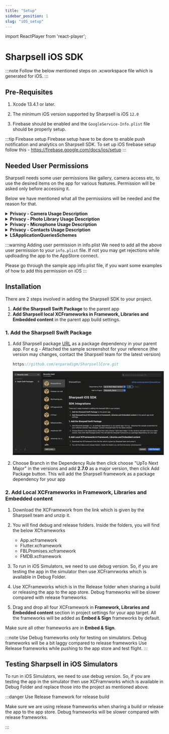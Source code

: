 ```yaml
---
title: "Setup"
sidebar_position: 1
slug: "iOS_setup"
---
```

import ReactPlayer from 'react-player';


# Sharpsell iOS SDK


:::note
Follow the below mentioned steps on .xcworkspace file which is generated for iOS.
:::



## Pre-Requisites

1. Xcode 13.4.1 or later.

2. The minimum iOS version supported by Sharpsell is iOS `12.0`

3. Firebase should be enabled and the `GoogleService-Info.plist` file should be properly setup.

:::tip Firebase setup
Firebase setup have to be done to enable push notification and analytics on Sharpsell SDK.
To set up iOS firebase setup follow this - https://firebase.google.com/docs/ios/setup
:::

## Needed User Permissions

Sharpsell needs some user permissions like gallery, camera access etc, to use the desired items on the app for various features. Permission will be asked only before accessing it.

Below we have mentioned what all the permissions will be needed and the reason for that.

<details>
<summary><b>Privacy - Camera Usage Description</b></summary>
We need to access the user's camera to set the profile picture, set images in presentations, and record videos for Roleplay challenges. 
</details>

<details>
<summary><b>Privacy - Photo Library Usage Description</b></summary>
We need to access the user's photo library to set a profile picture, set images in product presentations and record videos for Roleplay challenges. 
</details>

<details>
<summary><b>Privacy - Microphone Usage Description</b></summary>
We need to access the user's microphone to record audio on a video for roleplay challenges.
</details>

<details>
<summary><b>Privacy - Contacts Usage Description</b></summary>
We want permission to access your camera to set your profile picture, set images in presentations, and record videos for Roleplay challenges. 
</details>

<details>
<summary><b>LSApplicationQueriesSchemes</b></summary>

Add <b>whatsapp</b> to the array of query scheme

We need this Application Queries Schemes to open WhatsApp to send messages to customers with the click of the WhatsApp share button.

</details>

:::warning Adding user permission in info.plist
We need to add all the above user permission to your `info.plist` file. If not you may get rejections while updloading the app to the AppStore connect.

Please go through the sample app info.plist file, if you want some examples of how to add this permission on iOS
:::

## Installation

There are 2 steps involved in adding the Sharpsell SDK to your project.

1. **Add the Sharpsell Swift Package** to the parent app
2. **Add Sharpsell local XCFrameworks in Framework, Libraries and Embedded content** in the parent
   app build settings.

### 1. Add the Sharpsell Swift Package

1. Add Sharpsell package [URL](https://github.com/enparadigm/SharpsellCore.git) as a package
   dependency in your parent app.
   For e.g - Attached the sample screenshot for your reference (the version may changes, contact the Sharpsell team for the latest version)

   ```swift title="Sharpsell SDK swift package URL"
   https://github.com/enparadigm/SharpsellCore.git
   ```

   ![Adding Sharpsell SDK using the swift package manager ](./assets/spm.png)


2. Choose Branch in the Dependency Rule then click choose "UpTo Next Major" in the versions and add **2.7.0** as a major version,
   then click Add Package button. This will add the Sharpsell framework as a package dependency for
   your app

### 2. Add Local XCFrameworks in Framework, Libraries and Embedded content

1. Download the XCFramework from the link which is given by the Sharpsell team and unzip it.

2. You will find debug and release folders. Inside the folders, you will find the below XCframeworks

   - App.xcframework
   - Flutter.xcframework
   - FBLPromises.xcframework
   - FMDB.xcframework


3. To run in iOS Simulators, we need to use debug version. So, if you are testing the app in the simulator then use XCFramrworks which is available in Debug Folder.

4. Use XCFrameworks which is in the Release folder when sharing a build or releasing the app to the app
   store. Debug frameworks will be slower compared with release frameworks.

5. Drag and drop all four XCFramework in **Framework, Libraries and Embedded content** section in
   project settings for your app target. All the frameworks will be added as **Embed & Sign** 
   frameworks by default.

Make sure all other frameworks are in **Embed & Sign**.

:::note
Use Debug frameworks only for testing on simulators. Debug frameworks will be a bit laggy compared to release frameworks
Use Release frameworks while pushing to the app store and test flight.
:::

## Testing Sharpsell in iOS Simulators

To run in iOS Simulators, we need to use debug version. So, if you are testing the app in the simulator then use XCFramrworks which is available in Debug Folder and replace those into the
project as mentioned above.

:::danger Use Release framework for release build

Make sure we are using release frameworks when sharing a build or release the app to the
app store. Debug frameworks will be slower compared with release frameworks.

:::
